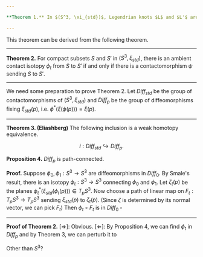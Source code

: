 ```yaml
---

**Theorem 1.** In $(S^3, \xi_{std})$, Legendrian knots $L$ and $L'$ are Legendrian isotopic if and only if the complements of standard neighborhoods are contactomorphic.

---
```


This theorem can be derived from the following theorem.

---

**Theorem 2.**  For compact subsets $S$ and $S'$ in $(S^3, \xi_{std})$, there is an ambient contact isotopy $\phi_t$ from $S$ to $S'$ if and only if there is a contactomorphism $\psi$ sending $S$ to $S'$.

---

We need some preparation to prove Theorem 2. Let $\textit{Diff}_{std}$ be the group of contactomorphisms of $(S^3, \xi_{std})$ and $\textit{Diff}_p$ be the group of diffeomorphisms fixing $\xi_{std}(p)$, i.e. $\phi^*(\xi(\phi(p))) = \xi(p)$.

---

**Theorem 3. (Eliashberg)** The following inclusion is a weak homotopy equivalence.

$$i: \textit{Diff}_{std} \hookrightarrow \textit{Diff}_p.$$

**Proposition 4.** $\textit{Diff}_p$ is path-connected.

**Proof.** Suppose $\phi_0, \phi_1:S^3 \rightarrow S^3$ are diffeomorphisms in $\textit{Diff}_0$. By Smale's result, there is an isotopy $\phi_t: S^3 \to S^3$ connecting $\phi_0$ and $\phi_1$. Let $\zeta_t(p)$ be the planes $\phi_t^*(\xi_{std}(\phi_t(p))) \in T_pS^3$. Now choose a path of linear map on $F_t: T_pS^3 \to T_pS^3$ sending $\xi_{std}(p)$ to $\zeta_t(p)$. (Since $\zeta$ is determined by its normal vector, we can pick $F_t$) Then $\phi_t \circ F_t$ is in $\textit{Diff}_0$  $\square$

---

**Proof of Theorem 2.** $[\Rightarrow]$: Obvious. 
$[\Leftarrow]$: By Proposition 4, we can find $\phi_t$ in $\textit{Diff}_p$ and by Theorem 3, we can perturb it to  


Other than $S^3$?
<!--stackedit_data:
eyJoaXN0b3J5IjpbMTExODA3Mzg3OSw4NjcyNTI2NjMsMzQwMT
MzNjcsLTIxMzM3MjQxNDAsMjEyNDI3OTUwOCwtMTMwNzE5NDEx
NiwtMTg0MDIwNjIzMywxMTQ2MjA0NDU4LC0xMzg2MjQ2ODhdfQ
==
-->